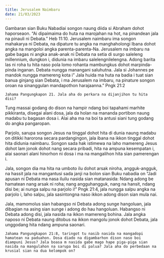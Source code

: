 ```yaml
---
title: Jerusalem Naimbaru
date: 21/03/2023
---
```


Gambaran sian Buku Nabadiai songon naung diida si Abraham dohot haporseaon. “Ai dipaimaima do huta na marojahan na hot, na pinandean jala na pinauli ni Debata.” Heb 11:10. Jerusalem naimbaru ima songon mahakarya ni Debata, na dipature tu angka na manghaholongi Ibana dohot angka na mangoloi angka parenta-parenta-Na. Jerusalem na imbaru na gabe bagas ni angka anak-anak ni Debata na setia di surgo saleleng millennium, dungkon i, didunia na imbaru salelengnilelengna. Adong barita las ni roha tu hita naso pola lomo rohanta mambungkus dohot marpinda-pinda inganan. Debata nungga manangani saluhutna. Jala si Johannes pe mandok nungga mamereng kota i” Jala huida ma huta na badia i tuat sian banua ginjang sian Debata, i ma Jerusalem na imbaru, na pinature songon oroan na sinanggulan mandapothon harajaanna.” Pngk 21:2

`Jahama Pangungkapon 21. Jala aha do perkara na dijanjihon tu hita disi?`

Tung massai godang do dison na hampir ndang boi tapahami marhite pikkiranta, disegai alani dosa, jala da holan na mananda portibon naung madabu tu bagasan dosa i. Alai aha ma na boi ta antusi siani tung godang do angka pangaropan.

Parjolo, sarupa songon Jesus na tinggal dohot hita di dunia naung madabu on ditikki harorona secara pardangingon, jala ibana na ikkon tinggal dohot hita didunia naimbaru. Songon sada hak istimewa na laho mamereng Jesus dohot lam jonok dohot nang secara pribadi, hita na ampuna kesempatan i, alai saonari alani hinorhon ni dosa i ma na mangalihon hita sian pamerengan i.

Jala, songon dia ma hita na umboto ilu dohot arsak niroha, angguk-angguk, na hassit jala na mangantusi sada janji na bolon sian Buku nabadia on “Jadi apusan ni Debata ma nasa iluilu nasida sian matanasida: Ndang adong be hamatean nang arsak ni roha; nang angguhangguk, nang na hansit, ndang disi be; ai nunga salpu na parjolo i!” Pngk 21:4, jala nungga salpu angka na parjolo i, laho salpu, jala sasintongna naso ikkon adong dison sian mula nai.

Jala, mamomolus sian habangso ni Debata adong sunge hangoluan, jala dibagian na asing sian sunge i adong do hau hangoluan. Habangso ni Debata adong disi, jala nasida na ikkon mamereng bohina. Jala angka naposo ni Debata naung ditobus na ikkon mangolu jonok dohot Debata, jala unggodang hita ndang ampuna saonari.

`Jahama Pangungkapon 21:8, taringot tu nasib nasida na mangadopi hamatean na paduahon. Dosa diado na digambarhon dison naso boi diampuni Jesus? Jala boasa m nasida gabe mago hape piga-piga sian nasida na mangulahon na sarupa boi di palua? Jala aha do perbedaan na krusial sian na dua kelompok on?`
